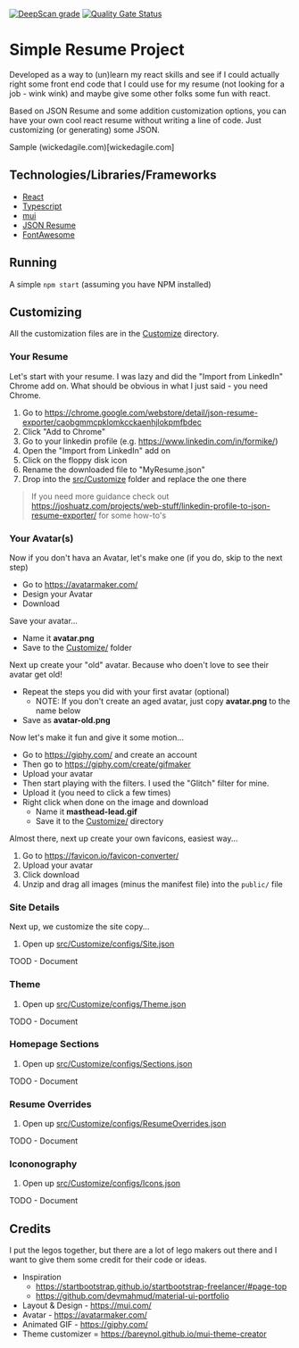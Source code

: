 [![DeepScan grade](https://deepscan.io/api/teams/5417/projects/20612/branches/565625/badge/grade.svg)](https://deepscan.io/dashboard#view=project&tid=5417&pid=20612&bid=565625) [![Quality Gate Status](https://sonarcloud.io/api/project_badges/measure?project=mikeparcewski_simpleresume&metric=alert_status)](https://sonarcloud.io/summary/new_code?id=mikeparcewski_simpleresume)

# Simple Resume Project

Developed as a way to (un)learn my react skills and see if I could actually right some front end code that I could use for my resume (not looking for a job - wink wink) and maybe give some other folks some fun with react.

Based on JSON Resume and some addition customization options, you can have your own cool react resume without writing a line of code.  Just customizing (or generating) some JSON.

Sample (wickedagile.com)[wickedagile.com]

## Technologies/Libraries/Frameworks

* [React](https://reactjs.org/)
* [Typescript](https://www.typescriptlang.org/)
* [mui](https://mui.com/)
* [JSON Resume](https://jsonresume.org/)
* [FontAwesome](https://fontawesome.com/v5/docs/web/use-with/react)

## Running

A simple `npm start` (assuming you have NPM installed)

## Customizing
All the customization files are in the [Customize](Cusrtomize/) directory.


### Your Resume
Let's start with your resume.  I was lazy and did the "Import from LinkedIn" Chrome add on.  What should be obvious in what I just said - you need Chrome.

1. Go to https://chrome.google.com/webstore/detail/json-resume-exporter/caobgmmcpklomkcckaenhjlokpmfbdec
2. Click "Add to Chrome"
3. Go to your linkedin profile (e.g. https://www.linkedin.com/in/formike/)
4. Open the "Import from LinkedIn" add on
5. Click on the floppy disk icon
6. Rename the downloaded file to "MyResume.json"
7. Drop into the [src/Customize](src/Customize/) folder and replace the one there

> If you need more guidance check out https://joshuatz.com/projects/web-stuff/linkedin-profile-to-json-resume-exporter/ for some how-to's

### Your Avatar(s)
Now if you don't hava an Avatar, let's make one (if you do, skip to the next step)

* Go to https://avatarmaker.com/
* Design your Avatar
* Download

Save your avatar...

* Name it **avatar.png**
* Save to the [Customize/](Customize/) folder

Next up create your "old" avatar.  Because who doen't love to see their avatar get old!

* Repeat the steps you did with your first avatar (optional)
    * NOTE: If you don't create an aged avatar, just copy **avatar.png** to the name below
* Save as **avatar-old.png**

Now let's make it fun and give it some motion...

* Go to https://giphy.com/ and create an account
* Then go to https://giphy.com/create/gifmaker
* Upload your avatar
* Then start playing with the filters.  I used the "Glitch" filter for mine.
* Upload it (you need to click a few times)
* Right click when done on the image and download 
    * Name it **masthead-lead.gif**
    * Save it to the [Customize/](Customize/) directory

Almost there, next up create your own favicons, easiest way...

1. Go to https://favicon.io/favicon-converter/
2. Upload your avatar
3. Click download
4. Unzip and drag all images (minus the manifest file) into the `public/` file

### Site Details
Next up, we customize the site copy...

1. Open up [src/Customize/configs/Site.json](src/Customize/configs/Site.json)

TOOD - Document

### Theme

1. Open up [src/Customize/configs/Theme.json](src/Customize/configs/Theme.json)

TODO - Document

### Homepage Sections

1. Open up [src/Customize/configs/Sections.json](src/Customize/configs/Sections.json)

TODO - Document

### Resume Overrides

1. Open up [src/Customize/configs/ResumeOverrides.json](src/Customize/configs/ResumeOverrides.json)

TODO - Document

### Icononography

1. Open up [src/Customize/configs/Icons.json](src/Customize/configs/Icons.json)

TODO - Document

## Credits

I put the legos together, but there are a lot of lego makers out there and I want to give them some credit for their code or ideas.

* Inspiration
    * https://startbootstrap.github.io/startbootstrap-freelancer/#page-top
    * https://github.com/devmahmud/material-ui-portfolio
* Layout & Design - https://mui.com/
* Avatar - https://avatarmaker.com/
* Animated GIF - https://giphy.com/
* Theme customizer = https://bareynol.github.io/mui-theme-creator